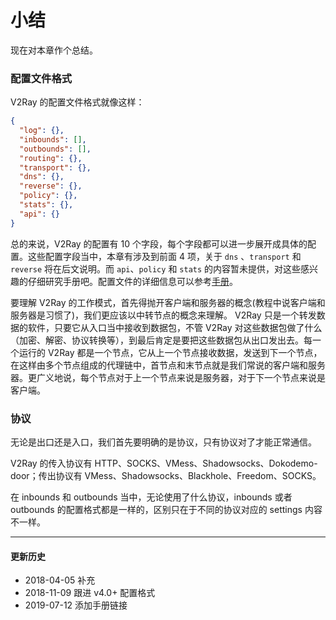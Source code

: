# 小结

现在对本章作个总结。

### 配置文件格式

V2Ray 的配置文件格式就像这样：

```json
{
  "log": {},
  "inbounds": [],
  "outbounds": [],
  "routing": {},
  "transport": {},
  "dns": {},
  "reverse": {},
  "policy": {},
  "stats": {},
  "api": {}
}
```

总的来说，V2Ray 的配置有 10 个字段，每个字段都可以进一步展开成具体的配置。这些配置字段当中，本章有涉及到前面 4 项，关于 `dns` 、`transport` 和 `reverse` 将在后文说明。而 `api`、`policy` 和 `stats` 的内容暂未提供，对这些感兴趣的仔细研究手册吧。配置文件的详细信息可以参考[手册](https://www.v2ray.com/chapter_02/01_overview.html)。

要理解 V2Ray 的工作模式，首先得抛开客户端和服务器的概念(教程中说客户端和服务器是习惯了)，我们更应该以中转节点的概念来理解。 V2Ray 只是一个转发数据的软件，只要它从入口当中接收到数据包，不管 V2Ray 对这些数据包做了什么（加密、解密、协议转换等），到最后肯定是要把这些数据包从出口发出去。每一个运行的 V2Ray 都是一个节点，它从上一个节点接收数据，发送到下一个节点，在这样由多个节点组成的代理链中，首节点和末节点就是我们常说的客户端和服务器。更广义地说，每个节点对于上一个节点来说是服务器，对于下一个节点来说是客户端。


### 协议

无论是出口还是入口，我们首先要明确的是协议，只有协议对了才能正常通信。

V2Ray 的传入协议有 HTTP、SOCKS、VMess、Shadowsocks、Dokodemo-door；传出协议有 VMess、Shadowsocks、Blackhole、Freedom、SOCKS。

在 inbounds 和 outbounds 当中，无论使用了什么协议，inbounds 或者 outbounds 的配置格式都是一样的，区别只在于不同的协议对应的 settings 内容不一样。

-----
#### 更新历史

- 2018-04-05 补充
- 2018-11-09 跟进 v4.0+ 配置格式
- 2019-07-12 添加手册链接

